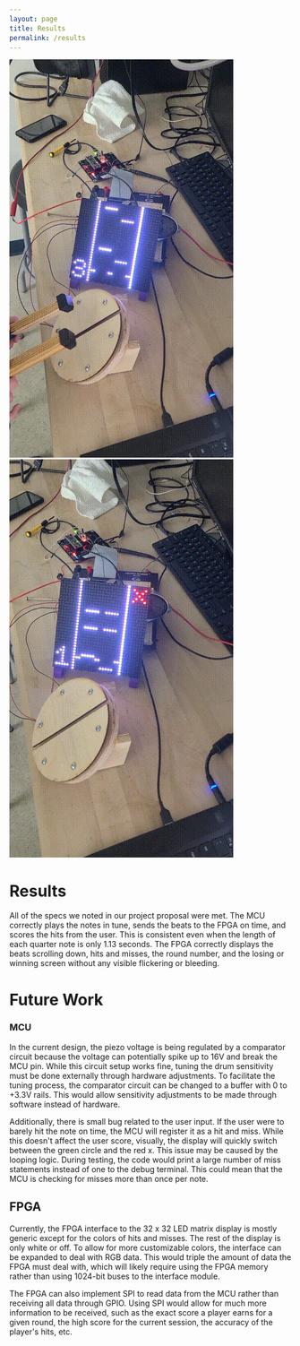 ```yaml
---
layout: page
title: Results
permalink: /results
---
```


![win_demo](./assets/vid/win_demo.gif) ![game-over_demo](./assets/vid/game-over_demo.gif)


# Results

All of the specs we noted in our project proposal were met. The MCU correctly plays the notes in tune, sends the beats to the FPGA on time, and scores the hits from the user. This is consistent even when the length of each quarter note is only 1.13 seconds. The FPGA correctly displays the beats scrolling down, hits and misses, the round number, and the losing or winning screen without any visible flickering or bleeding. 

# Future Work

### MCU

In the current design, the piezo voltage is being regulated by a comparator circuit because the voltage can potentially spike up to 16V and break the MCU pin. While this circuit setup works fine, tuning the drum sensitivity must be done externally through hardware adjustments. To facilitate the tuning process, the comparator circuit can be changed to a buffer with 0 to +3.3V rails. This would allow sensitivity adjustments to be made through software instead of hardware. 

Additionally, there is small bug related to the user input. If the user were to barely hit the note on time, the MCU will register it as a hit and miss. While this doesn't affect the user score, visually, the display will quickly switch between the green circle and the red x. This issue may be caused by the looping logic. During testing, the code would print a large number of miss statements instead of one to the debug terminal. This could mean that the MCU is checking for misses more than once per note.   


## FPGA

Currently, the FPGA interface to the 32 x 32 LED matrix display is mostly generic except for the colors of hits and misses. The rest of the display is only white or off. To allow for more customizable colors, the interface can be expanded to deal with RGB data. This would triple the amount of data the FPGA must deal with, which will likely require using the FPGA memory rather than using 1024-bit buses to the interface module.

The FPGA can also implement SPI to read data from the MCU rather than receiving all data through GPIO. Using SPI would allow for much more information to be received, such as the exact score a player earns for a given round, the high score for the current session, the accuracy of the player's hits, etc. 